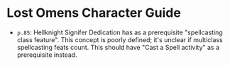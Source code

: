 # Lost Omens Character Guide

* `p.85`: Hellknight Signifer Dedication has as a prerequisite "spellcasting class feature".
  This concept is poorly defined; it's unclear if multiclass spellcasting feats count.
  This should have "Cast a Spell activity" as a prerequisite instead.
